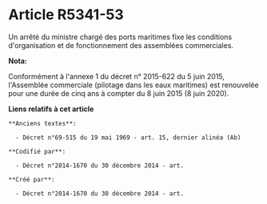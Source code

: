 # Article R5341-53

Un arrêté du ministre chargé des ports maritimes fixe les conditions d'organisation et de fonctionnement des assemblées
commerciales.

**Nota:**

Conformément à l'annexe 1 du décret n° 2015-622 du 5 juin 2015, l'Assemblée commerciale (pilotage dans les eaux maritimes)
est renouvelée pour une durée de cinq ans à compter du 8 juin 2015 (8 juin 2020).

**Liens relatifs à cet article**

	**Anciens textes**:

	  - Décret n°69-515 du 19 mai 1969 - art. 15, dernier alinéa (Ab)

	**Codifié par**:

	  - Décret n°2014-1670 du 30 décembre 2014 - art.

	**Créé par**:

	  - Décret n°2014-1670 du 30 décembre 2014 - art.

